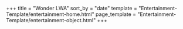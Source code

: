 +++
title = "Wonder LWA"
sort_by = "date"
template = "Entertainment-Template/entertainment-home.html"
page_template = "Entertainment-Template/entertainment-object.html"
+++
